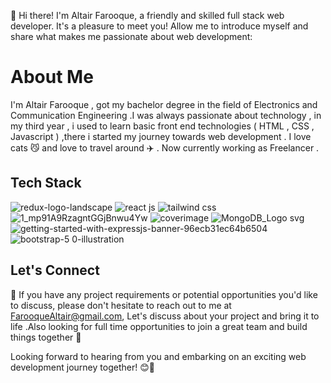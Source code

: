👋 Hi there! I'm Altair Farooque, a friendly and skilled full stack web developer. It's a pleasure to meet you! Allow me to introduce myself and share what makes me passionate about web development:

# About Me

I'm Altair Farooque , got my bachelor degree in the field of Electronics and Communication Engineering .I was always passionate about technology , in my third year , i used to learn basic front end technologies ( HTML , CSS , Javascript ) ,there i started my journey towards web development . I love cats 😼 and love to travel around ✈️ . Now currently working as Freelancer .

## Tech Stack

![redux-logo-landscape](https://github.com/AltairFarooque23/AltairFarooque23/assets/89061806/c3693846-7f07-40c0-a298-152747fe250d)
![react js](https://github.com/AltairFarooque23/AltairFarooque23/assets/89061806/9a761adf-214d-4e8f-af30-fd97f7d5cf52)
![tailwind css](https://github.com/AltairFarooque23/AltairFarooque23/assets/89061806/4775c8bd-5b77-4d01-abe3-0a85c7cefbe0)
![1_mp91A9RzagntGGjBnwu4Yw](https://github.com/AltairFarooque23/AltairFarooque23/assets/89061806/51c2f0ac-1b4d-44b7-9138-0f9a4356eb7c)
![coverimage](https://github.com/AltairFarooque23/AltairFarooque23/assets/89061806/473808e3-63b7-455a-a41a-3f7bae47425a)
![MongoDB_Logo svg](https://github.com/AltairFarooque23/AltairFarooque23/assets/89061806/fe2ac78e-5b43-4ff7-a516-81e0ebc73514)
![getting-started-with-expressjs-banner-96ecb31ec64b6504](https://github.com/AltairFarooque23/AltairFarooque23/assets/89061806/0d697efc-8f7e-4342-a5fe-374f961f9d81)
![bootstrap-5 0-illustration](https://github.com/AltairFarooque23/AltairFarooque23/assets/89061806/52cba07b-b214-4e7e-a2a7-2c42e6ee9ab8)

## Let's Connect
📧 If you have any project requirements or potential opportunities you'd like to discuss, please don't hesitate to reach out to me at FarooqueAltair@gmail.com, Let's discuss about your project and bring it to life .Also looking for full time opportunities to join a great team and build things together 🤗

Looking forward to hearing from you and embarking on an exciting web development journey together! 😊🚀
